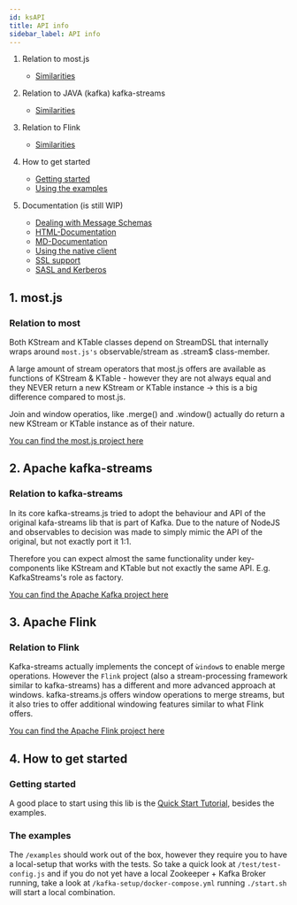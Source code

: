 ```yaml
---
id: ksAPI
title: API info
sidebar_label: API info
---
```


1. Relation to most.js
    * [Similarities](#relation-to-most)

2. Relation to JAVA (kafka) kafka-streams
    * [Similarities](#relation-to-kafka-streams)

3. Relation to Flink
    * [Similarities](#relation-to-flink)

4. How to get started
   * [Getting started](#getting-started)
   * [Using the examples](#the-examples)

5. Documentation (is still WIP)
    * [Dealing with Message Schemas](handling-message-schemas.md)
    * [HTML-Documentation](https://nodefluent.github.io/kafka-streams/jsdoc/)
    * [MD-Documentation](classDoc.md)
    * [Using the native client](native.md)
    * [SSL support](ssl-sasl.md)
    * [SASL and Kerberos](ssl-sasl.md)

## 1. most.js

### Relation to most

Both KStream and KTable classes depend on StreamDSL
that internally wraps around `most.js's` observable/stream
as .stream$ class-member.

A large amount of stream operators that most.js offers
are available as functions of KStream & KTable - however
they are not always equal and they NEVER return a new KStream
or KTable instance -> this is a big difference compared to most.js.

Join and window operatios, like .merge() and .window() actually
do return a new KStream or KTable instance as of their nature.

[You can find the most.js project here](https://github.com/cujojs/most)

## 2. Apache kafka-streams

### Relation to kafka-streams

In its core kafka-streams.js tried to adopt the behaviour and
API of the original kafa-streams lib that is part of Kafka.
Due to the nature of NodeJS and observables to decision was made
to simply mimic the API of the original, but not exactly port it
1:1.

Therefore you can expect almost the same functionality under
key-components like KStream and KTable but not exactly the same
API. E.g. KafkaStreams's role as factory.

[You can find the Apache Kafka project here](https://github.com/apache/kafka)

## 3. Apache Flink

### Relation to Flink

Kafka-streams actually implements the concept of `ẁindow`s to enable merge
operations. However the `Flink` project (also a stream-processing framework
similar to kafka-streams) has a different and more advanced approach at windows.
kafka-streams.js offers window operations to merge streams, but it also tries
to offer additional windowing features similar to what Flink offers.

[You can find the Apache Flink project here](https://github.com/apache/flink)

## 4. How to get started

### Getting started

A good place to start using this lib is
the [Quick Start Tutorial](https://github.com/krystianity/kafka-streams/blob/master/docs/quick-start.md), besides the examples.

### The examples

The `/examples` should work out of the box, however they require
you to have a local-setup that works with the tests. So take
a quick look at `/test/test-config.js` and if you do not yet
have a local Zookeeper + Kafka Broker running, take a look at
`/kafka-setup/docker-compose.yml` running `./start.sh` will
start a local combination.
